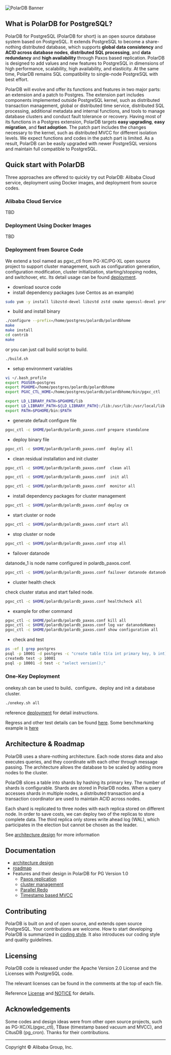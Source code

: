 ![PolarDB Banner](polardb.png)

## What is PolarDB for PostgreSQL?

PolarDB for PostgreSQL (PolarDB for short) is an open source database system based on PostgreSQL. It extends PostgreSQL to become a share-nothing distributed database, which supports **global data consistency** and **ACID across database nodes**, **distributed SQL processing**, and  **data redundancy** and **high availability** through Paxos based replication. PolarDB is designed to add values and new features to PostgreSQL in dimensions of high performance, scalability, high availability, and elasticity. At the same time, PolarDB remains SQL compatibility to single-node PostgreSQL with best effort.

PolarDB will evolve and offer its functions and features in two major parts: an extension and a patch to Postgres. The extension part includes components implemented outside PostgreSQL kernel, such as distributed transaction management, global or distributed time service, distributed SQL processing, additional metadata and internal functions, and tools to manage database clusters and conduct fault tolerance or recovery. Having most of its functions in a Postgres extension, PolarDB targets **easy upgrading**, **easy migration**, and **fast adoption**. The patch part includes the changes necessary to the kernel, such as distributed MVCC for different isolation levels. We expect functions and codes in the patch part is limited. As a result, PolarDB can be easily upgraded with newer PostgreSQL versions and maintain full compatible to PostgreSQL.

## Quick start with PolarDB

Three approaches are offered to quickly try out PolarDB: Alibaba Cloud service, deployment using Docker images, and deployment from source codes.

### Alibaba Cloud Service

TBD

### Deployment Using Docker Images
TBD

### Deployment from Source Code

We extend a tool named as pgxc_ctl from PG-XC/PG-XL open source project to support cluster management, such as configuration generation, configuration modification, cluster initialization, starting/stopping nodes, and switchover, etc. Its detail usage can be found [deployment](/doc/polardb/deployment.md).

* download source code
* install dependency packages (use Centos as an example)

```bash
sudo yum -y install libzstd-devel libzstd zstd cmake openssl-devel protobuf-devel readline-devel libxml2-devel libxslt-devel zlib-devel bzip2-devel lz4-devel snappy-devel
```
* build and install binary

```bash
./configure --prefix=/home/postgres/polardb/polardbhome
make
make install
cd contrib
make
```

or you can just call build script to build.

```bash
./build.sh
```

* setup environment variables

```bash
vi ~/.bash_profile
export PGUSER=postgres
export PGHOME=/home/postgres/polardb/polardbhome
export PGXC_CTL_HOME=/home/postgres/polardb/polardbhome/bin/pgxc_ctl

export LD_LIBRARY_PATH=$PGHOME/lib
export LD_LIBRARY_PATH=${LD_LIBRARY_PATH}:/lib:/usr/lib:/usr/local/lib
export PATH=$PGHOME/bin:$PATH
```

* generate default configure file

```bash
pgxc_ctl -c $HOME/polardb/polardb_paxos.conf prepare standalone

```

* deploy binary file

```bash
pgxc_ctl -c $HOME/polardb/polardb_paxos.conf  deploy all
```

* clean residual installation and init cluster

```bash
pgxc_ctl -c $HOME/polardb/polardb_paxos.conf  clean all

pgxc_ctl -c $HOME/polardb/polardb_paxos.conf  init all

pgxc_ctl -c $HOME/polardb/polardb_paxos.conf  monitor all
```

* install dependency packages for cluster management

```bash
pgxc_ctl -c $HOME/polardb/polardb_paxos.conf deploy cm
```

* start cluster or node

```bash
pgxc_ctl -c $HOME/polardb/polardb_paxos.conf start all
```

* stop cluster or node

```bash
pgxc_ctl -c $HOME/polardb/polardb_paxos.conf stop all
```

* failover datanode

datanode_1 is node name configured in polardb_paxos.conf.

```bash
pgxc_ctl -c $HOME/polardb/polardb_paxos.conf failover datanode datanode_1
```

* cluster health check

 check cluster status and start failed node.

```bash
pgxc_ctl -c $HOME/polardb/polardb_paxos.conf healthcheck all
```

* example for other command

```bash
pgxc_ctl -c $HOME/polardb/polardb_paxos.conf kill all
pgxc_ctl -c $HOME/polardb/polardb_paxos.conf log var datanodeNames
pgxc_ctl -c $HOME/polardb/polardb_paxos.conf show configuration all
```

* check and test

```bash
ps -ef | grep postgres
psql -p 10001 -d postgres -c "create table t1(a int primary key, b int);"
createdb test -p 10001
psql -p 10001 -d test -c "select version();"
```

### One-Key Deployment 
onekey.sh can be used to build、configure、deploy and init a database cluster.

```bash
./onekey.sh all
```

reference [deployment](/doc/polardb/deployment.md) for detail instructions.

Regress and other test details can be found [here](/doc/polardb/regress.md). Some benchmarking example is [here](/doc/polardb/benchmark.md)

## Architecture & Roadmap

PolarDB uses a share-nothing architecture.  Each node stores data and also executes queries, and they coordinate with each other through message passing.  The architecture allows the database to be scaled by adding more nodes to the cluster.

PolarDB slices a table into shards by hashing its primary key. The number of shards is configurable. Shards are stored in PolarDB nodes. When a query accesses shards in multiple nodes, a distributed transaction and a transaction coordinator are used to maintain ACID across nodes. 

Each shard is replicated to three nodes with each replica stored on different node. In order to save costs, we can deploy two of the replicas to store complete data. The third replica only stores write ahead log (WAL), which participates in the election but cannot be chosen as the leader.

See [architecture design](/doc/polardb/arch.md) for more information

## Documentation

* [architecture design](/doc/polardb/arch.md)
* [roadmap](/doc/polardb/roadmap.md)
* Features and their design in PolarDB for PG Version 1.0
  * [Paxos replication](/doc/polardb/ha_paxos.md)
  * [cluster management](/doc/polardb/cluster.md)
  * [Parallel Redo](/doc/polardb/parallel_redo.md)
  * [Timestamp based MVCC](/doc/polardb/cts.md)


## Contributing

PolarDB is built on and of open source, and extends open source PostgreSQL. Your contributions are welcome. How to start developing PolarDB is summarized in [coding style](/doc/polardb/style.md). It also introduces our coding style and quality guidelines.

## Licensing
PolarDB code is released under the Apache Version 2.0 License and the Licenses with PostgreSQL code.

The relevant licenses can be found in the comments at the top of each file.

Reference [License](LICENSE) and [NOTICE](NOTICE) for details.

## Acknowledgements

Some codes and design ideas were from other open source projects, such as PG-XC/XL(pgxc_ctl), TBase (timestamp based vacuum and MVCC), and CitusDB (pg_cron). Thanks for their contributions.
___

Copyright © Alibaba Group, Inc.

